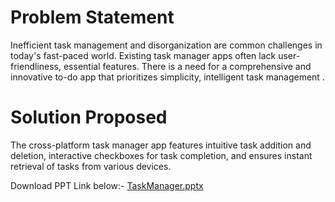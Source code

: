 # Problem Statement
Inefficient task management and disorganization are common challenges in today's fast-paced world. Existing task manager apps often lack user-friendliness, essential features. There is a need for a comprehensive and innovative to-do app that prioritizes simplicity, intelligent task management .

# Solution Proposed 
The cross-platform task manager app features intuitive task addition and deletion, interactive checkboxes for task completion, and ensures instant retrieval of tasks from various devices.

Download PPT Link below:- 
[TaskManager.pptx](https://github.com/shrutiv23/CPAD/files/13533922/TaskManager.pptx)
